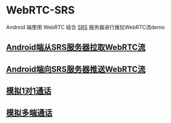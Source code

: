# WebRTC-SRS
Android 端使用 WebRTC 结合 [SRS](https://github.com/ossrs/srs) 服务器进行推拉WebRTC流demo

## [Android端从SRS服务器拉取WebRTC流](https://github.com/shenbengit/WebRTC-SRS/tree/master/pull)
## [Android端向SRS服务器推送WebRTC流](https://github.com/shenbengit/WebRTC-SRS/tree/master/push)
## [模拟1对1通话](https://github.com/shenbengit/WebRTC-SRS/tree/master/p2p)
## [模拟多端通话](https://github.com/shenbengit/WebRTC-SRS/tree/master/multichannel)

